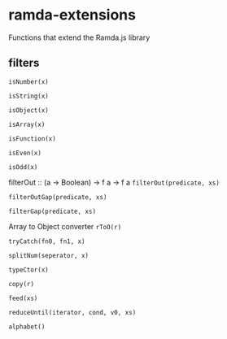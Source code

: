 # ramda-extensions
Functions that extend the Ramda.js library

## filters
`isNumber(x)`

`isString(x)`

`isObject(x)`

`isArray(x)`

`isFunction(x)`

`isEven(x)`

`isOdd(x)`

filterOut :: (a -> Boolean) -> f a -> f a
`filterOut(predicate, xs)`

`filterOutGap(predicate, xs)`

`filterGap(predicate, xs)`

Array to Object converter
`rToO(r)`

`tryCatch(fn0, fn1, x)`

`splitNum(seperator, x)`

`typeCtor(x)`

`copy(r)`

`feed(xs)`

`reduceUntil(iterator, cond, v0, xs)`

`alphabet()`
